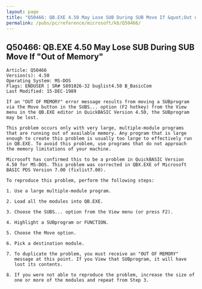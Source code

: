 ```yaml
---
layout: page
title: "Q50466: QB.EXE 4.50 May Lose SUB During SUB Move If &quot;Out of Memory&quot;"
permalink: /pubs/pc/reference/microsoft/kb/Q50466/
---
```


## Q50466: QB.EXE 4.50 May Lose SUB During SUB Move If &quot;Out of Memory&quot;

	Article: Q50466
	Version(s): 4.50
	Operating System: MS-DOS
	Flags: ENDUSER | SR# S891026-32 buglist4.50 B_BasicCom
	Last Modified: 15-DEC-1989
	
	If an "OUT OF MEMORY" error message results from moving a SUBprogram
	via the Move button in the SUBS... option (F2 hotkey) from the View
	menu in the QB.EXE editor in QuickBASIC Version 4.50, the SUBprogram
	may be lost.
	
	This problem occurs only with very large, multiple-module programs
	that are running out of available memory. Any program that is large
	enough to create this problem is usually too large to effectively run
	in QB.EXE. To avoid this problem, use programs that do not approach
	the memory limitations of your machine.
	
	Microsoft has confirmed this to be a problem in QuickBASIC Version
	4.50 for MS-DOS. This problem was corrected in QBX.EXE of Microsoft
	BASIC PDS Version 7.00 (fixlist7.00).
	
	To reproduce this problem, perform the following steps:
	
	1. Use a large multiple-module program.
	
	2. Load all the modules into QB.EXE.
	
	3. Choose the SUBS... option from the View menu (or press F2).
	
	4. Highlight a SUBprogram or FUNCTION.
	
	5. Choose the Move option.
	
	6. Pick a destination module.
	
	7. To duplicate the problem, you must receive an "OUT OF MEMORY"
	   message at this point. If you View that SUBprogram, it will have
	   lost its contents.
	
	8. If you were not able to reproduce the problem, increase the size of
	   one or more of the modules and repeat from Step 3.
